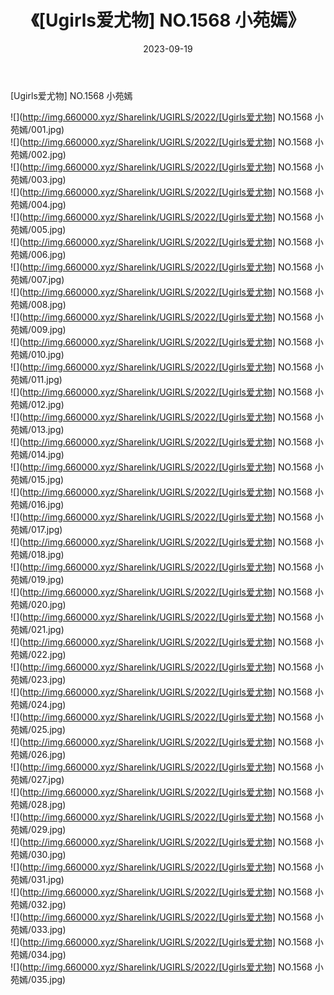 ﻿---
layout: post
title:  《[Ugirls爱尤物] NO.1568 小苑嫣》
date:   2023-09-19
img: http://img.660000.xyz/Sharelink/UGIRLS/2022/[Ugirls爱尤物] NO.1568 小苑嫣/000.jpg
categories: [美女, 清纯, 唯美]
---

[Ugirls爱尤物] NO.1568 小苑嫣

 ![](http://img.660000.xyz/Sharelink/UGIRLS/2022/[Ugirls爱尤物] NO.1568 小苑嫣/001.jpg) <br>![](http://img.660000.xyz/Sharelink/UGIRLS/2022/[Ugirls爱尤物] NO.1568 小苑嫣/002.jpg) <br>![](http://img.660000.xyz/Sharelink/UGIRLS/2022/[Ugirls爱尤物] NO.1568 小苑嫣/003.jpg) <br>![](http://img.660000.xyz/Sharelink/UGIRLS/2022/[Ugirls爱尤物] NO.1568 小苑嫣/004.jpg) <br>![](http://img.660000.xyz/Sharelink/UGIRLS/2022/[Ugirls爱尤物] NO.1568 小苑嫣/005.jpg) <br>![](http://img.660000.xyz/Sharelink/UGIRLS/2022/[Ugirls爱尤物] NO.1568 小苑嫣/006.jpg) <br>![](http://img.660000.xyz/Sharelink/UGIRLS/2022/[Ugirls爱尤物] NO.1568 小苑嫣/007.jpg) <br>![](http://img.660000.xyz/Sharelink/UGIRLS/2022/[Ugirls爱尤物] NO.1568 小苑嫣/008.jpg) <br>![](http://img.660000.xyz/Sharelink/UGIRLS/2022/[Ugirls爱尤物] NO.1568 小苑嫣/009.jpg) <br>![](http://img.660000.xyz/Sharelink/UGIRLS/2022/[Ugirls爱尤物] NO.1568 小苑嫣/010.jpg) <br>![](http://img.660000.xyz/Sharelink/UGIRLS/2022/[Ugirls爱尤物] NO.1568 小苑嫣/011.jpg) <br>![](http://img.660000.xyz/Sharelink/UGIRLS/2022/[Ugirls爱尤物] NO.1568 小苑嫣/012.jpg) <br>![](http://img.660000.xyz/Sharelink/UGIRLS/2022/[Ugirls爱尤物] NO.1568 小苑嫣/013.jpg) <br>![](http://img.660000.xyz/Sharelink/UGIRLS/2022/[Ugirls爱尤物] NO.1568 小苑嫣/014.jpg) <br>![](http://img.660000.xyz/Sharelink/UGIRLS/2022/[Ugirls爱尤物] NO.1568 小苑嫣/015.jpg) <br>![](http://img.660000.xyz/Sharelink/UGIRLS/2022/[Ugirls爱尤物] NO.1568 小苑嫣/016.jpg) <br>![](http://img.660000.xyz/Sharelink/UGIRLS/2022/[Ugirls爱尤物] NO.1568 小苑嫣/017.jpg) <br>![](http://img.660000.xyz/Sharelink/UGIRLS/2022/[Ugirls爱尤物] NO.1568 小苑嫣/018.jpg) <br>![](http://img.660000.xyz/Sharelink/UGIRLS/2022/[Ugirls爱尤物] NO.1568 小苑嫣/019.jpg) <br>![](http://img.660000.xyz/Sharelink/UGIRLS/2022/[Ugirls爱尤物] NO.1568 小苑嫣/020.jpg) <br>![](http://img.660000.xyz/Sharelink/UGIRLS/2022/[Ugirls爱尤物] NO.1568 小苑嫣/021.jpg) <br>![](http://img.660000.xyz/Sharelink/UGIRLS/2022/[Ugirls爱尤物] NO.1568 小苑嫣/022.jpg) <br>![](http://img.660000.xyz/Sharelink/UGIRLS/2022/[Ugirls爱尤物] NO.1568 小苑嫣/023.jpg) <br>![](http://img.660000.xyz/Sharelink/UGIRLS/2022/[Ugirls爱尤物] NO.1568 小苑嫣/024.jpg) <br>![](http://img.660000.xyz/Sharelink/UGIRLS/2022/[Ugirls爱尤物] NO.1568 小苑嫣/025.jpg) <br>![](http://img.660000.xyz/Sharelink/UGIRLS/2022/[Ugirls爱尤物] NO.1568 小苑嫣/026.jpg) <br>![](http://img.660000.xyz/Sharelink/UGIRLS/2022/[Ugirls爱尤物] NO.1568 小苑嫣/027.jpg) <br>![](http://img.660000.xyz/Sharelink/UGIRLS/2022/[Ugirls爱尤物] NO.1568 小苑嫣/028.jpg) <br>![](http://img.660000.xyz/Sharelink/UGIRLS/2022/[Ugirls爱尤物] NO.1568 小苑嫣/029.jpg) <br>![](http://img.660000.xyz/Sharelink/UGIRLS/2022/[Ugirls爱尤物] NO.1568 小苑嫣/030.jpg) <br>![](http://img.660000.xyz/Sharelink/UGIRLS/2022/[Ugirls爱尤物] NO.1568 小苑嫣/031.jpg) <br>![](http://img.660000.xyz/Sharelink/UGIRLS/2022/[Ugirls爱尤物] NO.1568 小苑嫣/032.jpg) <br>![](http://img.660000.xyz/Sharelink/UGIRLS/2022/[Ugirls爱尤物] NO.1568 小苑嫣/033.jpg) <br>![](http://img.660000.xyz/Sharelink/UGIRLS/2022/[Ugirls爱尤物] NO.1568 小苑嫣/034.jpg) <br>![](http://img.660000.xyz/Sharelink/UGIRLS/2022/[Ugirls爱尤物] NO.1568 小苑嫣/035.jpg) <br>
